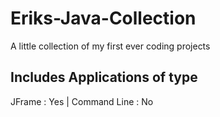 # Eriks-Java-Collection
A little collection of my first ever coding projects 
## Includes Applications of type
JFrame : Yes | Command Line : No